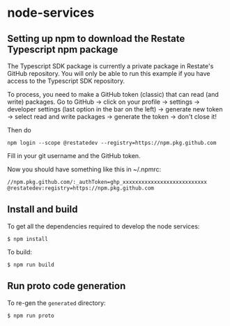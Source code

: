 # node-services

## Setting up npm to download the Restate Typescript npm package

The Typescript SDK package is currently a private package in Restate's GitHub repository.
You will only be able to run this example if you have access to the Typescript SDK repository.

To process, you need to make a GitHub token (classic) that can read (and write) packages.
Go to GitHub -> click on your profile -> settings -> developer settings (last option in the bar on the left)
-> generate new token -> select read and write packages -> generate the token -> don't close it!

Then do

    npm login --scope @restatedev --registry=https://npm.pkg.github.com

Fill in your git username and the GitHub token.

Now you should have something like this in ~/.npmrc:

    //npm.pkg.github.com/:_authToken=ghp_xxxxxxxxxxxxxxxxxxxxxxxxxxx
    @restatedev:registry=https://npm.pkg.github.com

## Install and build

To get all the dependencies required to develop the node services:

```shell
$ npm install
```

To build:

```shell
$ npm run build
```

## Run proto code generation

To re-gen the `generated` directory:

```shell
$ npm run proto
```
